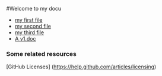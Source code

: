 
#Welcome to my docu

* [my first file](file1.md)
* [my second file](file2.md)
* [my third file](file3.md)
* [A v1.doc](v1/doc.md)

### Some related resources

[GitHub
Licenses] (https://help.github.com/articles/licensing)
